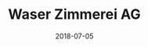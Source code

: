 ﻿---
title:          "Waser Zimmerei AG"
date:           "2018-07-05"
draft:          false
robotsExclude:  true
---
